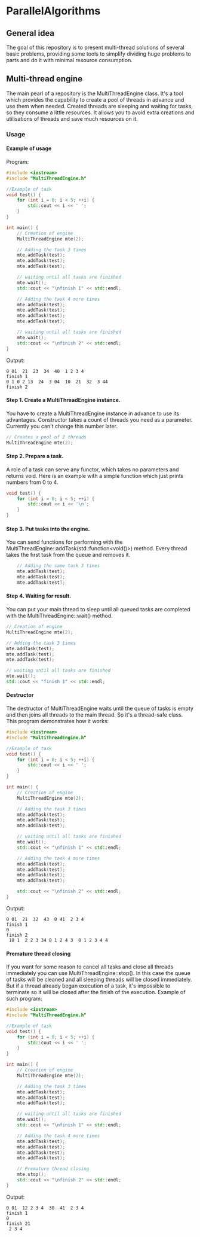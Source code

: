 # ParallelAlgorithms
## General idea
The goal of this repository is to present multi-thread solutions of several basic problems, providing some tools to simplify dividing huge problems to parts and do it with minimal resource consumption. 

## Multi-thread engine
The main pearl of a repository is the MultiThreadEngine class. It's a tool which provides the capability to create a pool of threads in advance and use them when needed. Created threads are sleeping and waiting for tasks, so they consume a little resources. It allows you to avoid extra creations and utilisations of threads and save much resources on it.

### Usage
#### Example of usage

Program:
```cpp
#include <iostream>
#include "MultiThreadEngine.h"

//Example of task
void test() {
    for (int i = 0; i < 5; ++i) {
        std::cout << i << ' ';
    }
}

int main() {
    // Creation of engine
    MultiThreadEngine mte(2);

    // Adding the task 3 times
    mte.addTask(test);
    mte.addTask(test);
    mte.addTask(test);

    // waiting until all tasks are finished
    mte.wait();
    std::cout << "\nfinish 1" << std::endl;

    // Adding the task 4 more times
    mte.addTask(test);
    mte.addTask(test);
    mte.addTask(test);
    mte.addTask(test);

    // waiting until all tasks are finished
    mte.wait();
    std::cout << "\nfinish 2" << std::endl;
}
```


Output:
```
0 01  21  23  34  40  1 2 3 4
finish 1
0 1 0 2 13  24  3 04  10  21  32  3 44
finish 2
```

#### Step 1. Create a MultiThreadEngine instance.
You have to create a MultiThreadEngine instance in advance to use its advantages. Constructor takes a count of threads you need as a parameter. Currently you can't change this number later.

```cpp
// Creates a pool of 2 threads
MultiThreadEngine mte(2);
```

#### Step 2. Prepare a task.
A role of a task can serve any functor, which takes no parameters and returns void. Here is an example with a simple function which just prints numbers from 0 to 4.

```cpp
void test() {
    for (int i = 0; i < 5; ++i) {
        std::cout << i << '\n';
    }
}
```
#### Step 3. Put tasks into the engine.
You can send functions for performing with the MultiThreadEngine::addTask(std::function<void()>) method. Every thread takes the first task from the queue and removes it.
```cpp
    // Adding the same task 3 times
    mte.addTask(test);
    mte.addTask(test);
    mte.addTask(test);
```

#### Step 4. Waiting for result.
You can put your main thread to sleep until all queued tasks are completed with the MultiThreadEngine::wait() method. 
```cpp
// Creation of engine
MultiThreadEngine mte(2);

// Adding the task 3 times
mte.addTask(test);
mte.addTask(test);
mte.addTask(test);

// waiting until all tasks are finished
mte.wait();
std::cout << "finish 1" << std::endl;
```
#### Destructor
The destructor of MultiThreadEngine waits until the queue of tasks is empty and then joins all threads to the main thread. So it's a thread-safe class. This program demonstrates how it works:
```cpp
#include <iostream>
#include "MultiThreadEngine.h"

//Example of task
void test() {
    for (int i = 0; i < 5; ++i) {
        std::cout << i << ' ';
    }
}

int main() {
    // Creation of engine
    MultiThreadEngine mte(2);

    // Adding the task 3 times
    mte.addTask(test);
    mte.addTask(test);
    mte.addTask(test);

    // waiting until all tasks are finished
    mte.wait();
    std::cout << "\nfinish 1" << std::endl;

    // Adding the task 4 more times
    mte.addTask(test);
    mte.addTask(test);
    mte.addTask(test);
    mte.addTask(test);

    std::cout << "\nfinish 2" << std::endl;
}
```
Output:
```
0 01  21  32  43  0 41  2 3 4
finish 1
0
finish 2
 10 1  2 2 3 34 0 1 2 4 3  0 1 2 3 4 4
```
#### Premature thread closing
If you want for some reason to cancel all tasks and close all threads immediately you can use MultiThreadEngine::stop(). In this case the queue of tasks will be cleaned and all sleeping threads will be closed immediately. But if a thread already began execution of a task, it's impossible to terminate so it will be closed after the finish of the execution. Example of such program:
```cpp
#include <iostream>
#include "MultiThreadEngine.h"

//Example of task
void test() {
    for (int i = 0; i < 5; ++i) {
        std::cout << i << ' ';
    }
}

int main() {
    // Creation of engine
    MultiThreadEngine mte(2);

    // Adding the task 3 times
    mte.addTask(test);
    mte.addTask(test);
    mte.addTask(test);

    // waiting until all tasks are finished
    mte.wait();
    std::cout << "\nfinish 1" << std::endl;

    // Adding the task 4 more times
    mte.addTask(test);
    mte.addTask(test);
    mte.addTask(test);
    mte.addTask(test);

    // Premature thread closing
    mte.stop();
    std::cout << "\nfinish 2" << std::endl;
}
```
Output:
```
0 01  12 2 3 4  30  41  2 3 4
finish 1
0
finish 21
 2 3 4
```
